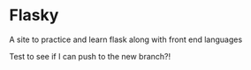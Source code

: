 # Flasky
A site to practice and learn flask along with front end languages

Test to see if I can push to the new branch?!